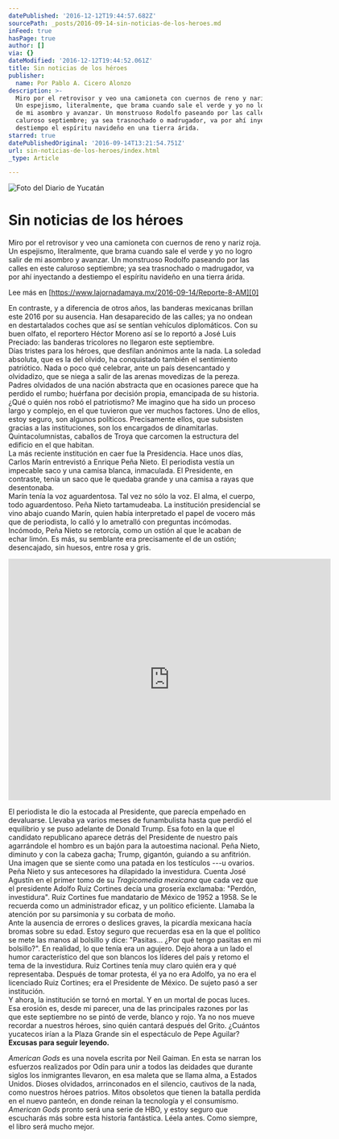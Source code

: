 ```yaml
---
datePublished: '2016-12-12T19:44:57.682Z'
sourcePath: _posts/2016-09-14-sin-noticias-de-los-heroes.md
inFeed: true
hasPage: true
author: []
via: {}
dateModified: '2016-12-12T19:44:52.061Z'
title: Sin noticias de los héroes
publisher:
  name: Por Pablo A. Cicero Alonzo
description: >-
  Miro por el retrovisor y veo una camioneta con cuernos de reno y nariz roja.
  Un espejismo, literalmente, que brama cuando sale el verde y yo no logro salir
  de mi asombro y avanzar. Un monstruoso Rodolfo paseando por las calles en este
  caluroso septiembre; ya sea trasnochado o madrugador, va por ahí inyectando a
  destiempo el espíritu navideño en una tierra árida.
starred: true
datePublishedOriginal: '2016-09-14T13:21:54.751Z'
url: sin-noticias-de-los-heroes/index.html
_type: Article

---
```

![Foto del Diario de Yucatán](https://the-grid-user-content.s3-us-west-2.amazonaws.com/42bd3e00-2975-407f-be67-958bd8b723c6.jpg)

# Sin noticias de los héroes

Miro por el retrovisor y veo una camioneta con cuernos de reno y nariz roja. Un espejismo, literalmente, que brama cuando sale el verde y yo no logro salir de mi asombro y avanzar. Un monstruoso Rodolfo paseando por las calles en este caluroso septiembre; ya sea trasnochado o madrugador, va por ahí inyectando a destiempo el espíritu navideño en una tierra árida.

Lee más en [https://www.lajornadamaya.mx/2016-09-14/Reporte-8-AM][0]

En contraste, y a diferencia de otros años, las banderas mexicanas brillan este 2016 por su ausencia. Han desaparecido de las calles; ya no ondean en destartalados coches que así se sentían vehículos diplomáticos. Con su buen olfato, el reportero Héctor Moreno así se lo reportó a José Luis Preciado: las banderas tricolores no llegaron este septiembre.  
Días tristes para los héroes, que desfilan anónimos ante la nada. La soledad absoluta, que es la del olvido, ha conquistado también el sentimiento patriótico. Nada o poco qué celebrar, ante un país desencantado y olvidadizo, que se niega a salir de las arenas movedizas de la pereza. Padres olvidados de una nación abstracta que en ocasiones parece que ha perdido el rumbo; huérfana por decisión propia, emancipada de su historia.  
¿Qué o quién nos robó el patriotismo? Me imagino que ha sido un proceso largo y complejo, en el que tuvieron que ver muchos factores. Uno de ellos, estoy seguro, son algunos políticos. Precisamente ellos, que subsisten gracias a las instituciones, son los encargados de dinamitarlas. Quintacolumnistas, caballos de Troya que carcomen la estructura del edificio en el que habitan.   
La más reciente institución en caer fue la Presidencia. Hace unos días, Carlos Marín entrevistó a Enrique Peña Nieto. El periodista vestía un impecable saco y una camisa blanca, inmaculada. El Presidente, en contraste, tenía un saco que le quedaba grande y una camisa a rayas que desentonaba.  
Marín tenía la voz aguardentosa. Tal vez no sólo la voz. El alma, el cuerpo, todo aguardentoso. Peña Nieto tartamudeaba. La institución presidencial se vino abajo cuando Marín, quien había interpretado el papel de vocero más que de periodista, lo calló y lo ametralló con preguntas incómodas. Incómodo, Peña Nieto se retorcía, como un ostión al que le acaban de echar limón. Es más, su semblante era precisamente el de un ostión; desencajado, sin huesos, entre rosa y gris.

<iframe src="https://cdn.embedly.com/widgets/media.html?src=https%3A%2F%2Fwww.youtube.com%2Fembed%2FQI_0FWAJF-Y%3Ffeature%3Doembed&amp;url=http%3A%2F%2Fwww.youtube.com%2Fwatch%3Fv%3DQI_0FWAJF-Y&amp;image=https%3A%2F%2Fi.ytimg.com%2Fvi%2FQI_0FWAJF-Y%2Fhqdefault.jpg&amp;key=b7d04c9b404c499eba89ee7072e1c4f7&amp;type=text%2Fhtml&amp;schema=youtube" width="640" height="480" scrolling="no" frameborder="0" allowfullscreen="" style=""></iframe>

El periodista le dio la estocada al Presidente, que parecía empeñado en devaluarse. Llevaba ya varios meses de funambulista hasta que perdió el equilibrio y se puso adelante de Donald Trump. Esa foto en la que el candidato republicano aparece detrás del Presidente de nuestro país agarrándole el hombro es un bajón para la autoestima nacional. Peña Nieto, diminuto y con la cabeza gacha; Trump, gigantón, guiando a su anfitrión. Una imagen que se siente como una patada en los testículos ---u ovarios.  
Peña Nieto y sus antecesores ha dilapidado la investidura. Cuenta José Agustín en el primer tomo de su _Tragicomedia mexicana_ que cada vez que el presidente Adolfo Ruiz Cortines decía una grosería exclamaba: "Perdón, investidura". Ruiz Cortines fue mandatario de México de 1952 a 1958\. Se le recuerda como un administrador eficaz, y un político eficiente. Llamaba la atención por su parsimonia y su corbata de moño.   
Ante la ausencia de errores o deslices graves, la picardía mexicana hacía bromas sobre su edad. Estoy seguro que recuerdas esa en la que el político se mete las manos al bolsillo y dice: "Pasitas... ¿Por qué tengo pasitas en mi bolsillo?". En realidad, lo que tenía era un agujero. Dejo ahora a un lado el humor característico del que son blancos los líderes del país y retomo el tema de la investidura. Ruiz Cortines tenía muy claro quién era y qué representaba. Después de tomar protesta, él ya no era Adolfo, ya no era el licenciado Ruiz Cortines; era el Presidente de México. De sujeto pasó a ser institución.  
Y ahora, la institución se tornó en mortal. Y en un mortal de pocas luces. Esa erosión es, desde mi parecer, una de las principales razones por las que este septiembre no se pintó de verde, blanco y rojo. Ya no nos mueve recordar a nuestros héroes, sino quién cantará después del Grito. ¿Cuántos yucatecos irían a la Plaza Grande sin el espectáculo de Pepe Aguilar?  
**Excusas para seguir leyendo.**

_American Gods_ es una novela escrita por Neil Gaiman. En esta se narran los esfuerzos realizados por Odín para unir a todos las deidades que durante siglos los inmigrantes llevaron, en esa maleta que se llama alma, a Estados Unidos. Dioses olvidados, arrinconados en el silencio, cautivos de la nada, como nuestros héroes patrios. Mitos obsoletos que tienen la batalla perdida en el nuevo panteón, en donde reinan la tecnología y el consumismo. _American Gods_ pronto será una serie de HBO, y estoy seguro que escucharás más sobre esta historia fantástica. Léela antes. Como siempre, el libro será mucho mejor.

[0]: https://www.lajornadamaya.mx/2016-09-14/Reporte-8-AM